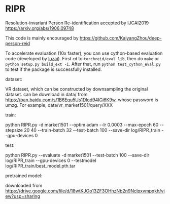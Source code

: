 # RIPR
Resolution-invariant Person Re-identification
accepted by IJCAI2019
https://arxiv.org/abs/1906.09748

This code is mainly encouraged by https://github.com/KaiyangZhou/deep-person-reid

To accelerate evaluation (10x faster), you can use cython-based evaluation code (developed by [luzai](https://github.com/luzai)). First `cd` to `torchreid/eval_lib`, then do `make` or `python setup.py build_ext -i`. After that, run `python test_cython_eval.py` to test if the package is successfully installed.

dataset:

  VR dataset, which can be constructed by downsampling the original dataset. can be download in data/ from https://pan.baidu.com/s/1B6Equ5Us1Dlod94IGi6K9w, whose password is umzg. For example, data/vr_market1501/query/XXX

train:

python RIPR.py -d market1501 --optim adam --lr 0.0003 --max-epoch 60 --stepsize 20 40 --train-batch 32 --test-batch 100 --save-dir log/RIPR_train --gpu-devices 0

test:

python RIPR.py --evaluate -d market1501 --test-batch 100 --save-dir log/RIPR_train --gpu-devices 0 --testmodel log/RIPR_train/best_model.pth.tar

pretrained model:

downloaded from https://drive.google.com/file/d/18wtKJOo13ZF3OHhzNb2n9Nclpxvmpqkh/view?usp=sharing

